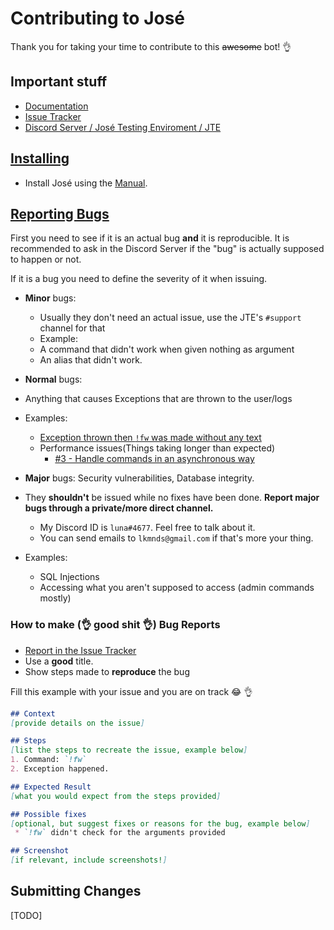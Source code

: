 # Contributing to José

Thank you for taking your time to contribute to this ~~awesome~~ bot! :ok_hand:

## Important stuff
 * [Documentation](https://github.com/lnmds/jose/blob/master/doc/)
 * [Issue Tracker](https://github.com/lnmds/jose/issues)
 * [Discord Server / José Testing Enviroment / JTE](https://discord.gg/5ASwg4C)

## [Installing](#installing)

 * Install José using the [Manual](https://github.com/lnmds/jose/issues).

## [Reporting Bugs](#reporting-bugs)

First you need to see if it is an actual bug **and** it is reproducible. It is
recommended to ask in the Discord Server if the "bug" is actually supposed to happen or not.

If it is a bug you need to define the severity of it when issuing.
 * **Minor** bugs:
   * Usually they don't need an actual issue, use the JTE's `#support` channel for that
   * Example:
    * A command that didn't work when given nothing as argument
    * An alias that didn't work.

 * **Normal** bugs:
  * Anything that causes Exceptions that are thrown to the user/logs
  * Examples:
    - [Exception thrown then `!fw` was made without any text](https://a.desu.sh/rsahgm.png)
    - Performance issues(Things taking longer than expected)
      * [#3 - Handle commands in an asynchronous way](https://github.com/lnmds/jose/issues/3)

 * **Major** bugs: Security vulnerabilities, Database integrity.
  * They **shouldn't** be issued while no fixes have been done. **Report major bugs through a private/more direct channel.**
    * My Discord ID is `luna#4677`. Feel free to talk about it.
    * You can send emails to `lkmnds@gmail.com` if that's more your thing.
  * Examples:
    - SQL Injections
    - Accessing what you aren't supposed to access (admin commands mostly)

### How to make (:ok_hand: good shit :ok_hand:) Bug Reports

 * [Report in the Issue Tracker](https://github.com/lnmds/jose/issues)
 * Use a **good** title.
 * Show steps made to **reproduce** the bug

Fill this example with your issue and you are on track :joy: :ok_hand:

```markdown
## Context
[provide details on the issue]

## Steps
[list the steps to recreate the issue, example below]
1. Command: `!fw`
2. Exception happened.

## Expected Result
[what you would expect from the steps provided]

## Possible fixes
[optional, but suggest fixes or reasons for the bug, example below]
 * `!fw` didn't check for the arguments provided

## Screenshot
[if relevant, include screenshots!]
```

## Submitting Changes

[TODO]
